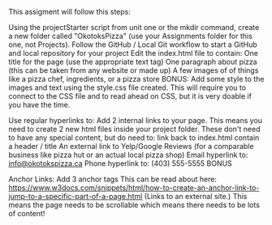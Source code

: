 This assigment will follow this steps: 

Using the projectStarter script from unit one or the mkdir command, create a new folder called "OkotoksPizza" (use your Assignments folder for this one, not Projects). 
Follow the GitHub / Local Git workflow to start a GitHub and local repository for your project
Edit the index.html file to contain:
One title for the page (use the appropriate text tag) 
One paragraph about pizza (this can be taken from any website or made up)
A few images of of things like a pizza chef, ingredients, or a pizza store
BONUS: Add some style to the images and text using the style.css file created. This will require you to connect to the CSS file and to read ahead on CSS, but it is very doable if you have the time.

Use regular hyperlinks to:
Add 2 internal links to your page.
This means you need to create 2 new html files inside your project folder. These don't need to have any special content, but do need to:
link back to index.html 
contain a header / title
An external link to Yelp/Google Reviews (for a comparable business like pizza hut or an actual local pizza shop)
Email hyperlink to: info@okotokspizza.ca
Phone hyperlink to: (403) 555-5555
BONUS

Anchor Links:
Add 3 anchor tags 
This can be read about here: https://www.w3docs.com/snippets/html/how-to-create-an-anchor-link-to-jump-to-a-specific-part-of-a-page.html (Links to an external site.) 
This means the page needs to be scrollable which means there needs to be lots of content!